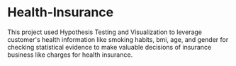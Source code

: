 # Health-Insurance
This project used Hypothesis Testing and Visualization to leverage customer's health information like smoking habits, bmi, age, and gender for checking statistical evidence to make valuable decisions of insurance business like charges for health insurance.
